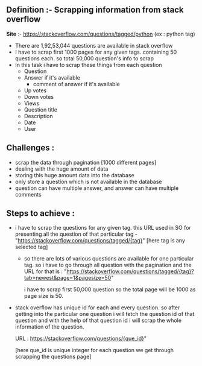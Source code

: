 ## Definition :- Scrapping information from stack overflow

**Site** :- https://stackoverflow.com/questions/tagged/python (ex : python tag)

- There are 1,92,53,044 questions are available in stack overflow
- I have to scrap first 1000 pages for any given tags. containing 50 questions each.  so total 50,000 question's info to scrap
- In this task i have to scrap these things from each question
  - Question
  - Answer if it's available
    - comment of answer if it's available
  - Up votes
  - Down votes
  - Views
  - Question title
  - Description
  - Date
  - User

## Challenges : 

- scrap the data through pagination  [1000 different pages]
- dealing with the huge amount of data
- storing this huge amount data into the database
- only store a question which is not  available in the database
- question can have multiple answer, and answer can have multiple comments



## Steps to achieve : 

- i have to scrap the questions for any given tag. this URL used in SO for presenting all the question of that particular tag - "https://stackoverflow.com/questions/tagged/{tag}" [here tag is any selected tag]

  - so there are lots of various questions are available for one particular tag. so i have to go through all question with the pagination and the URL for that is : "https://stackoverflow.com/questions/tagged/{tag}?tab=newest&page=1&pagesize=50" 

    i have to scrap first 50,000 question so the total page will be 1000 as page size is 50.

- stack overflow has unique id for each and every question. so after getting into the particular one question i will fetch the question id of that question and with the help of that question id i will scrap the whole information of the question. 

    URL : https://stackoverflow.com/questions/{que_id}" 

     [here que_id is unique integer for each question we get through scrapping the questions page]

 